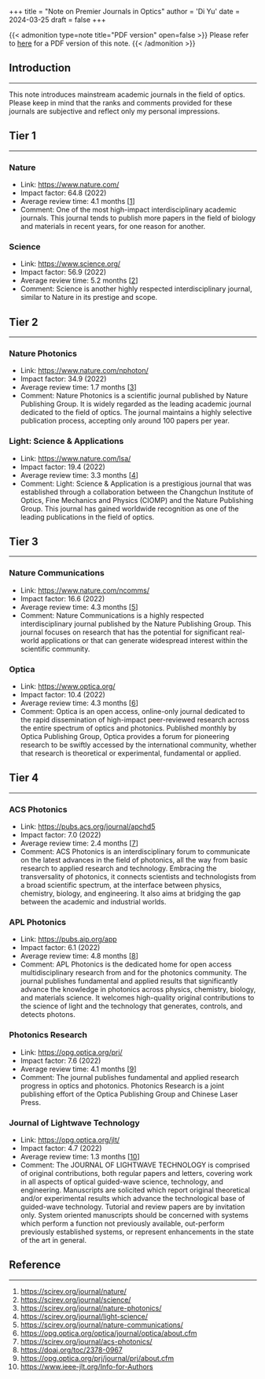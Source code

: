 +++
title = "Note on Premier Journals in Optics"
author = 'Di Yu'
date = 2024-03-25
draft = false
+++

<!-- # Note on Premier Journals in Optics
**Created on** 2024-2-17\
**Author** Di Yu (yudi.0211@foxmail.com) -->

{{< admonition type=note title="PDF version" open=false >}}
Please refer to [here](/posts/note-optics-journals/Note_optics_journals.pdf) for a PDF version of this note.
{{< /admonition >}}

## Introduction

---

This note introduces mainstream academic journals in the field of optics. Please keep in mind that the ranks and comments provided for these journals are subjective and reflect only my personal impressions.

## Tier 1

---

### Nature

- Link: https://www.nature.com/
- Impact factor: 64.8 (2022)
- Average review time: 4.1 months [[1](#reference)]
- Comment: One of the most high-impact interdisciplinary academic journals. This journal tends to publish more papers in the field of biology and materials in recent years, for one reason for another.

### Science

- Link: https://www.science.org/
- Impact factor: 56.9 (2022)
- Average review time: 5.2 months [[2](#reference)]
- Comment: Science is another highly respected interdisciplinary journal, similar to Nature in its prestige and scope.

## Tier 2

---

### Nature Photonics

- Link: https://www.nature.com/nphoton/
- Impact factor: 34.9 (2022)
- Average review time: 1.7 months [[3](#reference)]
- Comment: Nature Photonics is a scientific journal published by Nature Publishing Group. It is widely regarded as the leading academic journal dedicated to the field of optics. The journal maintains a highly selective publication process, accepting only around 100 papers per year.

### Light: Science & Applications

- Link: https://www.nature.com/lsa/
- Impact factor: 19.4 (2022)
- Average review time: 3.3 months [[4](#reference)]
- Comment: Light: Science & Application is a prestigious journal that was established through a collaboration between the Changchun Institute of Optics, Fine Mechanics and Physics (CIOMP) and the Nature Publishing Group. This journal has gained worldwide recognition as one of the leading publications in the field of optics.

## Tier 3

---

### Nature Communications

- Link: https://www.nature.com/ncomms/
- Impact factor: 16.6 (2022)
- Average review time: 4.3 months [[5](#reference)]
- Comment: Nature Communications is a highly respected interdisciplinary journal published by the Nature Publishing Group. This journal focuses on research that has the potential for significant real-world applications or that can generate widespread interest within the scientific community.

### Optica

- Link: https://www.optica.org/
- Impact factor: 10.4 (2022)
- Average review time: 4.3 months [[6](#reference)]
- Comment: Optica is an open access, online-only journal dedicated to the rapid dissemination of high-impact peer-reviewed research across the entire spectrum of optics and photonics. Published monthly by Optica Publishing Group, Optica provides a forum for pioneering research to be swiftly accessed by the international community, whether that research is theoretical or experimental, fundamental or applied.

## Tier 4

---

### ACS Photonics

- Link: https://pubs.acs.org/journal/apchd5
- Impact factor: 7.0 (2022)
- Average review time: 2.4 months [[7](#reference)]
- Comment: ACS Photonics is an interdisciplinary forum to communicate on the latest advances in the field of photonics, all the way from basic research to applied research and technology. Embracing the transversality of photonics, it connects scientists and technologists from a broad scientific spectrum, at the interface between physics, chemistry, biology, and engineering. It also aims at bridging the gap between the academic and industrial worlds.

### APL Photonics

- Link: https://pubs.aip.org/app
- Impact factor: 6.1 (2022)
- Average review time: 4.8 months [[8](#reference)]
- Comment: APL Photonics is the dedicated home for open access multidisciplinary research from and for the photonics community. The journal publishes fundamental and applied results that significantly advance the knowledge in photonics across physics, chemistry, biology, and materials science. It welcomes high-quality original contributions to the science of light and the technology that generates, controls, and detects photons.

### Photonics Research

- Link: https://opg.optica.org/prj/
- Impact factor: 7.6 (2022)
- Average review time: 4.1 months [[9](#reference)]
- Comment: The journal publishes fundamental and applied research progress in optics and photonics. Photonics Research is a joint publishing effort of the Optica Publishing Group and Chinese Laser Press.

### Journal of Lightwave Technology

- Link: https://opg.optica.org/jlt/
- Impact factor: 4.7 (2022)
- Average review time: 1.3 months [[10](#reference)]
- Comment: The JOURNAL OF LIGHTWAVE TECHNOLOGY is comprised of original contributions, both regular papers and letters, covering work in all aspects of optical guided-wave science, technology, and engineering. Manuscripts are solicited which report original theoretical and/or experimental results which advance the technological base of guided-wave technology. Tutorial and review papers are by invitation only. System oriented manuscripts should be concerned with systems which perform a function not previously available, out-perform previously established systems, or represent enhancements in the state of the art in general. 

## Reference

---

1. https://scirev.org/journal/nature/
2. https://scirev.org/journal/science/
3. https://scirev.org/journal/nature-photonics/
4. https://scirev.org/journal/light-science/
5. https://scirev.org/journal/nature-communications/
6. https://opg.optica.org/optica/journal/optica/about.cfm
7. https://scirev.org/journal/acs-photonics/
8. https://doaj.org/toc/2378-0967
9. https://opg.optica.org/prj/journal/prj/about.cfm
10. https://www.ieee-jlt.org/Info-for-Authors